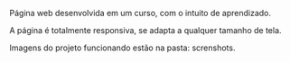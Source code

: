 Página web desenvolvida em um curso, com o intuito de aprendizado. 

A página é totalmente responsiva, se adapta a qualquer tamanho de tela.

Imagens do projeto funcionando estão na pasta: screnshots.


